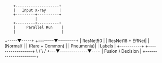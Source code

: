         +--------------------+
        |   Input X-ray      |
        +---------+----------+
                  |
        +---------+----------+
        |     Parallel Run    |
        |                     |
  +-----▼-----+      +--------▼---------+
  | ResNet50  |      | ResNet18 + EffNet|
  | (Normal/  |      |  (Rare + Common) |
  | Pneumonia)|      |     Labels       |
  +-----------+      +------------------+
          \                  /
           \                /
        +---▼--------------▼---+
        |  Fusion / Decision   |
        +----------------------+
